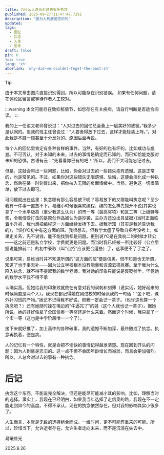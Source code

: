 ```yaml
---
title: 为什么人总会对过去有所执念
published: 2025-09-27T11:47:47.729Z
description: '因为人到底是恋旧的'
updated: ''
tags:
  - 回忆
  - 执念
  - 人生
  - 思考
draft: false
pin: 0
toc: true
lang: 'zh'
abbrlink: 'why-did-we-couldnt-foget-the-past-zh'
---
```

> [!TIP]
> 由于本文章由图片直接识别得到，所以可能存在识别错误。
> 如果有任何问题，请在评论区留言或等待作者人工校对。

:::warning
本文可能存在致抑郁情节，如您存在有关疾病，请自行判断是否适合阅读。
:::

我的上一任语文老师曾说过：“人对过去的回忆总会叠上一层美好的滤镜。”我多少是认同的。但我的班主任曾说过：“人要舍得放下过去，这样才能轻装上阵。”，对此我是不屑一顾甚至十分反对的。原因后面再说。

每个人的回忆里肯定有各种各样的事件。当然，有好的也有坏的，比如成功与尴尬。不可否认，对于未知的未来，过去的事情是确定而已知的。而已知恰能克服对未知的恐惧。古语有云：“先看看你已有的吧！”所以，我们不大可能忘记过去。

但是，这就会带出一些问题，比如，你会对过去的一些错失抱有遗憾。这是正常的，也是常见的。不过，如果你对这些错失无限遗憾、后悔，这便会演化成一种执念，然后在某一时刻冒出来，把你拉入无限的负面情绪中。当然，避免这一切很简单，放下过去即可。

可问题就出在这里：执念哪有那么容易放下呢？容易放下的又哪能叫执念呢？至少我有一件事一直放不下。易维小时候很喜欢编程，编的怎么样先抛开不说\[其实也拿了一个水平极高（至少我这么认为）的市一等（最高奖项）和区二等（上级特等奖，令我倍受打击的是原创作品被认为是抄袭，主办方还没出具证据）]当时正面临着小升初，我也想把编程这一方面继续发扬下去。据我所知（其实是我爸告诉我的），当时YC初中有这方面的班。我很想去，但数学太瘟了导致自招考没考上，如果走关系，先不说钱，能不能找到都是问题。更别说YC是在我初二的时候才转公——这之前还是私立学校，学费就更是问题。而当时我已经被一所比较好（公立里据说能排前二）的初中录取（叫“点招”应该更合适些）了，这事便不了了之了。

说来可笑，易维当时并不知道所谓的“这方面的班”便是信奥。但不知道也无所谓，知道了也于事无补——因为公立学校根本没有能量和资源去搞竞赛。至于我为什么陷入执念，就不得不提起我的数学老师。我对她的印象只能说是褒贬参半，毕竟她的数学水平我不得不承

认确实高。但她给我的印象败就败在有意对我的讽刺和刻薄（说实话，她好起来的时候简直是两个人）。我现在都记得她在刚进校的时候讽我的一句话：“坐下吧，课外补习班的产物。”她记不记得我不好说，但我一定会记一辈子。（也许这也算一个执念吧？）还有她随时挂在嘴边的“牛逼完了”的娃（这个人我也记一辈子）。据她所说，她的娃好像拿了全国信奥一等奖还是什么来着。然而这个时候，我只拿了一个市一等（这也是中学阶段唯一一个了）。

接下来就好推了，加上高中的各种破事，我的遗憾不断加深，最终酿成了执念。执念再执着，便是病。

人的记忆有一个特性，就是会把不愉快的事情记得越发清楚。现在回到开头的问题：因为人到底是恋旧的。这一点不但不会因年龄增长而减弱，而且会更加强烈。所以，人总会对过去的事有一种执念。

# 后记

执念这个东西，不能说完全解决，但还是能尽可能减小其的影响。比如，理解当时的选择。事实上，我现在已经明白，如果我当年选择了走信奥的路，我现在不一定能走到如今的高度。不得不承认，现在的执念依然存在，但对我的影响其实小很多了。

人生而言，本就是无数的选择组合而成。一维时间，更不可能有重来的可能。所以，珍惜当下，允许逝者存在，允许生者走向未来，而不是沉浸在失去中。

易曦维光

2025.9.26
